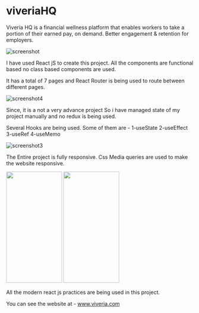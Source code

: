 # viveriaHQ

 Viveria HQ is a financial wellness platform that enables workers to take a portion of their earned pay, on demand. Better engagement & retention for employers.
 
 ![screenshot](https://user-images.githubusercontent.com/103094638/161903859-1e7912b2-35f5-46ac-94f9-b9dc41fcbed5.png)
 
 
 I have used React jS to create this project.
 All the components are functional based no class based components are used.
 
 It has a total of 7 pages and
 React Router is being used to route between different pages.


![screenshot4](https://user-images.githubusercontent.com/103094638/161904234-233fe8cf-a667-4cb2-91bf-8737c53e199e.png)


Since, it is a not a very advance project So i have managed state of my project manually and no redux is being used.

Several Hooks are being used. Some of them are -
1-useState 2-useEffect 3-useRef 4-useMemo


![screenshot3](https://user-images.githubusercontent.com/103094638/161904756-60c93cb6-2bec-4951-9a9e-ca96dc01598b.png)


The Entire project is fully responsive. Css Media queries are used to make the website responsive.


<img src="https://user-images.githubusercontent.com/103094638/161905095-526da129-bac2-4030-8936-6028760ec367.jpeg" width="150" height="300">
<img src="https://user-images.githubusercontent.com/103094638/161905101-953ee0c3-2e6d-499a-9460-853ead5bd251.jpeg" width="150" height="300">


All the modern react js practices are being used in this project.



You can see the website at - www.viveria.com
